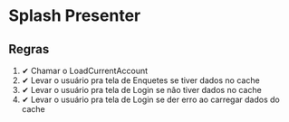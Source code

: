 # Splash Presenter

## Regras
1. ✔ Chamar o LoadCurrentAccount
2. ✔ Levar o usuário pra tela de Enquetes se tiver dados no cache
3. ✔ Levar o usuário pra tela de Login se não tiver dados no cache
4. ✔ Levar o usuário pra tela de Login se der erro ao carregar dados do cache
